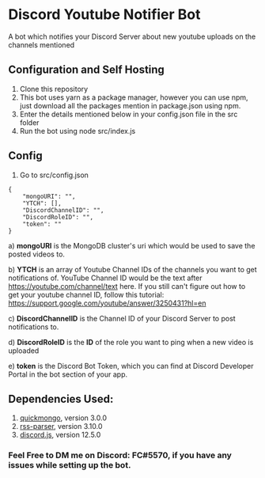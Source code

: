 # Discord Youtube Notifier Bot
 A bot which notifies your Discord Server about new youtube uploads on the channels mentioned


## Configuration and Self Hosting
1) Clone this repository
2) This bot uses yarn as a package manager, however you can use npm, just download all the packages mention in package.json using npm.
3) Enter the details mentioned below in your config.json file in the src folder
4) Run the bot using node src/index.js


## Config
1) Go to src/config.json

```
{
    "mongoURI": "",
    "YTCH": [],
    "DiscordChannelID": "",
    "DiscordRoleID": "",
    "token": ""
}
```
a) **mongoURI** is the MongoDB cluster's uri which would be used to save the posted videos to.

b) **YTCH** is an array of Youtube Channel IDs of the channels you want to get notifications of. YouTube Channel ID would be the text after https://youtube.com/channel/text here. If you still can't figure out how to get your youtube channel ID, follow this tutorial: https://support.google.com/youtube/answer/3250431?hl=en

c) **DiscordChannelID** is the Channel ID of your Discord Server to post notifications to.

d) **DiscordRoleID** is the **ID** of the role you want to ping when a new video is uploaded

e) **token** is the Discord Bot Token, which you can find at Discord Developer Portal in the bot section of your app.


## Dependencies Used:
1) [quickmongo](https://www.npmjs.com/package/quickmongo), version 3.0.0 
2) [rss-parser](https://www.npmjs.com/package/rss-parser), version 3.10.0
3) [discord.js](https://www.npmjs.com/package/discord.js), version 12.5.0

### Feel Free to DM me on Discord: FC#5570, if you have any issues while setting up the bot.